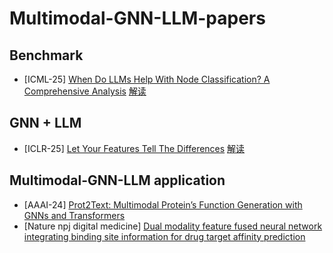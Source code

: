 # Multimodal-GNN-LLM-papers

## Benchmark

- [ICML-25] [When Do LLMs Help With Node Classification? A Comprehensive Analysis](https://arxiv.org/pdf/2502.00829)
  [解读](https://www.zhihu.com/question/379312975/answer/1913653859022275524)

## GNN + LLM
  
- [ICLR-25] [Let Your Features Tell The Differences](https://openreview.net/pdf?id=I9omfcWfMp)
  [解读](https://www.zhihu.com/question/379312975/answer/1895055497423483064)

## Multimodal-GNN-LLM application

- [AAAI-24] [Prot2Text: Multimodal Protein’s Function Generation with GNNs and Transformers](https://arxiv.org/pdf/2307.14367)
- [Nature npj digital medicine] [Dual modality feature fused neural network integrating binding site information for drug target affinity prediction](https://www.nature.com/articles/s41746-025-01464-x)
  
